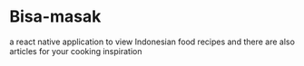 # Bisa-masak
a react native application to view Indonesian food recipes and there are also articles for your cooking inspiration
